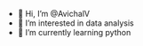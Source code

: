 - 👋 Hi, I’m @AvichalV
- 👀 I’m interested in data analysis
- 🌱 I’m currently learning python
<!---
AvichalV/AvichalV is a ✨ special ✨ repository because its `README.md` (this file) appears on your GitHub profile.
You can click the Preview link to take a look at your changes.
--->

